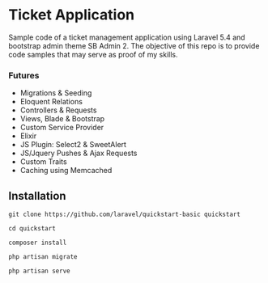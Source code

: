 # Ticket Application

Sample code of a ticket management application using Laravel 5.4 and bootstrap admin theme SB Admin 2.
The objective of this repo is to provide code samples that may serve as proof of my skills.

### Futures

* Migrations & Seeding
* Eloquent Relations
* Controllers & Requests
* Views, Blade & Bootstrap
* Custom Service Provider
* Elixir
* JS Plugin: Select2 & SweetAlert
* JS/Jquery Pushes & Ajax Requests
* Custom Traits
* Caching using Memcached

## Installation

    git clone https://github.com/laravel/quickstart-basic quickstart

    cd quickstart

    composer install

    php artisan migrate

    php artisan serve